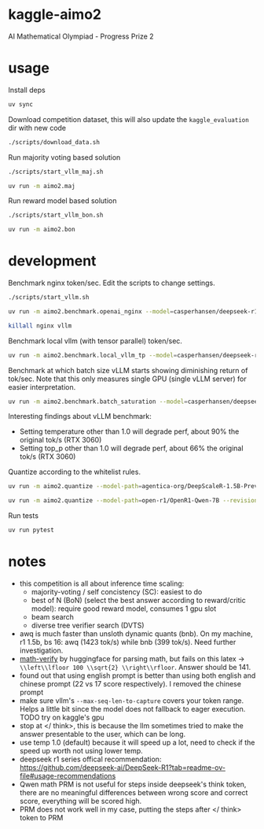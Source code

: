 # kaggle-aimo2
AI Mathematical Olympiad - Progress Prize 2


# usage
Install deps
```bash
uv sync
```

Download competition dataset, this will also update the `kaggle_evaluation` dir with new code
```bash
./scripts/download_data.sh
```

Run majority voting based solution
```bash
./scripts/start_vllm_maj.sh

uv run -m aimo2.maj
```

Run reward model based solution
```bash
./scripts/start_vllm_bon.sh

uv run -m aimo2.bon
```

# development
Benchmark nginx token/sec. Edit the scripts to change settings.
```bash
./scripts/start_vllm.sh

uv run -m aimo2.benchmark.openai_nginx --model=casperhansen/deepseek-r1-distill-qwen-1.5b-awq --concurrent=100

killall nginx vllm
```
Benchmark local vllm (with tensor parallel) token/sec.
```bash
uv run -m aimo2.benchmark.local_vllm_tp --model=casperhansen/deepseek-r1-distill-qwen-1.5b-awq --concurrent=100 --tp=1
```

Benchmark at which batch size vLLM starts showing diminishing return of tok/sec. Note that this only measures single GPU (single vLLM server) for easier interpretation.
```bash
uv run -m aimo2.benchmark.batch_saturation --model=casperhansen/deepseek-r1-distill-qwen-1.5b-awq --batch-sizes 1 2 4 8 16 32 64 128 --timeout=60
```

Interesting findings about vLLM benchmark:
* Setting temperature other than 1.0 will degrade perf, about 90% the original tok/s (RTX 3060)
* Setting top_p other than 1.0 will degrade perf, about 66% the original tok/s (RTX 3060)

Quantize according to the whitelist rules.
```bash
uv run -m aimo2.quantize --model-path=agentica-org/DeepScaleR-1.5B-Preview --revision=24a92eff29154a702a928249812162644208ac5b

uv run -m aimo2.quantize --model-path=open-r1/OpenR1-Qwen-7B --revision=ae96ffba622dede862815c00d64270028a9ee8e4
```

Run tests
```bash
uv run pytest
```


# notes
* this competition is all about inference time scaling:
  * majority-voting / self concistency (SC): easiest to do
  * best of N (BoN) (select the best answer according to reward/critic model): require good reward model, consumes 1 gpu slot
  * beam search
  * diverse tree verifier search (DVTS)
* awq is much faster than unsloth dynamic quants (bnb). On my machine, r1 1.5b, bs 16: awq (1423 tok/s) while bnb (399 tok/s). Need further investigation.
* [math-verify](https://github.com/huggingface/Math-Verify) by huggingface for parsing math, but fails on this latex -> `\\left\\lfloor 100 \\sqrt{2} \\right\\rfloor`. Answer should be 141.
* found out that using english prompt is better than using both english and chinese prompt (22 vs 17 score respectively). I removed the chinese prompt
* make sure vllm's `--max-seq-len-to-capture` covers your token range. Helps a little bit since the model does not fallback to eager execution. TODO try on kaggle's gpu
* stop at </ think>, this is because the llm sometimes tried to make the answer presentable to the user, which can be long.
* use temp 1.0 (default) because it will speed up a lot, need to check if the speed up worth not using lower temp.
* deepseek r1 series offical recommendation: https://github.com/deepseek-ai/DeepSeek-R1?tab=readme-ov-file#usage-recommendations
* Qwen math PRM is not useful for steps inside deepseek's think token, there are no meaningful differences between wrong score and correct score, everything will be scored high.
* PRM does not work well in my case, putting the steps after </ think> token to PRM
